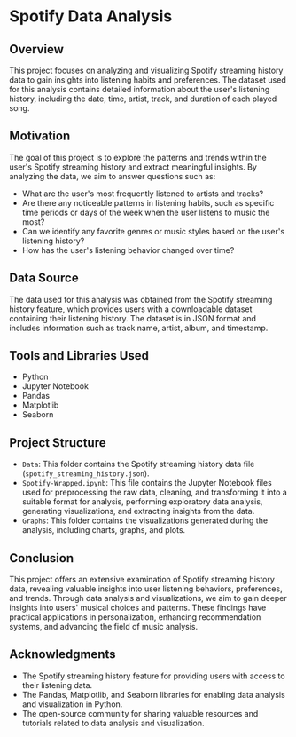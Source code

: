 # Spotify Data Analysis

## Overview
This project focuses on analyzing and visualizing Spotify streaming history data to gain insights into listening habits and preferences. The dataset used for this analysis contains detailed information about the user's listening history, including the date, time, artist, track, and duration of each played song.

## Motivation
The goal of this project is to explore the patterns and trends within the user's Spotify streaming history and extract meaningful insights. By analyzing the data, we aim to answer questions such as:

- What are the user's most frequently listened to artists and tracks?
- Are there any noticeable patterns in listening habits, such as specific time periods or days of the week when the user listens to music the most?
- Can we identify any favorite genres or music styles based on the user's listening history?
- How has the user's listening behavior changed over time?

## Data Source
The data used for this analysis was obtained from the Spotify streaming history feature, which provides users with a downloadable dataset containing their listening history. The dataset is in JSON format and includes information such as track name, artist, album, and timestamp.

## Tools and Libraries Used
- Python
- Jupyter Notebook
- Pandas
- Matplotlib
- Seaborn

## Project Structure
- `Data`: This folder contains the Spotify streaming history data file (`spotify_streaming_history.json`).
- `Spotify-Wrapped.ipynb`: This file contains the Jupyter Notebook files used for preprocessing the raw data, cleaning, and transforming it into a suitable format for analysis, performing exploratory data analysis, generating visualizations, and extracting insights from the data.
- `Graphs`: This folder contains the visualizations generated during the analysis, including charts, graphs, and plots.

## Conclusion
This project offers an extensive examination of Spotify streaming history data, revealing valuable insights into user listening behaviors, preferences, and trends. Through data analysis and visualizations, we aim to gain deeper insights into users' musical choices and patterns. These findings have practical applications in personalization, enhancing recommendation systems, and advancing the field of music analysis.

## Acknowledgments
- The Spotify streaming history feature for providing users with access to their listening data.
- The Pandas, Matplotlib, and Seaborn libraries for enabling data analysis and visualization in Python.
- The open-source community for sharing valuable resources and tutorials related to data analysis and visualization.

